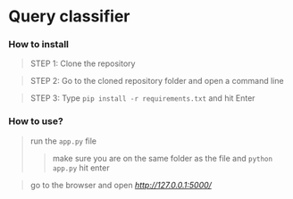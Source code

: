#     Query classifier

### How to install
> STEP 1: Clone the repository


> STEP 2: Go to the cloned repository folder and open a command line

> STEP 3: Type `pip install -r requirements.txt` and hit Enter

### How to use?
> run the ```app.py``` file
>> make sure you are on the same folder as the file and ```python app.py``` hit enter

> go to the browser and open *http://127.0.0.1:5000/*


